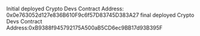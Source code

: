 Initial deployed Crypto Devs Contract Address: 0x0e763052d127e836B610F9c6f57D83745D383A27
final deployed Crypto Devs Contract Address:0xB9388f945792175A500aB5CD6ec9BB17d93B395F
